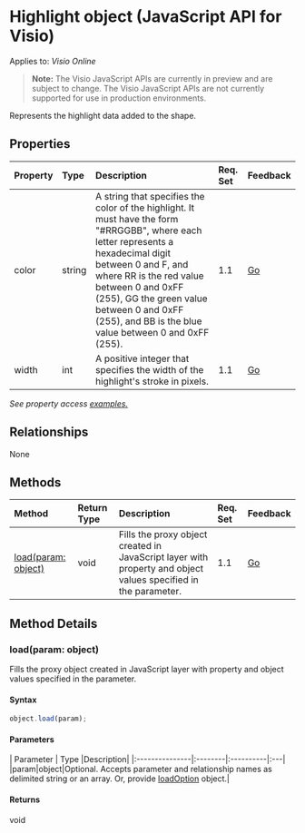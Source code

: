 # Highlight object (JavaScript API for Visio)

Applies to: _Visio Online_
>**Note:** The Visio JavaScript APIs are currently in preview and are subject to change. The Visio JavaScript APIs are not currently supported for use in production environments.

Represents the highlight data added to the shape.

## Properties

| Property	   | Type	|Description| Req. Set| Feedback|
|:---------------|:--------|:----------|:----|:---|
|color|string|A string that specifies the color of the highlight. It must have the form "#RRGGBB", where each letter represents a hexadecimal digit between 0 and F, and where RR is the red value between 0 and 0xFF (255), GG the green value between 0 and 0xFF (255), and BB is the blue value between 0 and 0xFF (255).|1.1|[Go](https://github.com/OfficeDev/office-js-docs/issues/new?title=Visio-highlight-color)|
|width|int|A positive integer that specifies the width of the highlight's stroke in pixels.|1.1|[Go](https://github.com/OfficeDev/office-js-docs/issues/new?title=Visio-highlight-width)|

_See property access [examples.](#property-access-examples)_

## Relationships
None


## Methods

| Method		   | Return Type	|Description| Req. Set| Feedback|
|:---------------|:--------|:----------|:----|:---|
|[load(param: object)](#loadparam-object)|void|Fills the proxy object created in JavaScript layer with property and object values specified in the parameter.|1.1|[Go](https://github.com/OfficeDev/office-js-docs/issues/new?title=Visio-highlight-load)|

## Method Details


### load(param: object)
Fills the proxy object created in JavaScript layer with property and object values specified in the parameter.

#### Syntax
```js
object.load(param);
```

#### Parameters
| Parameter	   | Type	|Description|
|:---------------|:--------|:----------|:---|
|param|object|Optional. Accepts parameter and relationship names as delimited string or an array. Or, provide [loadOption](loadoption.md) object.|

#### Returns
void
